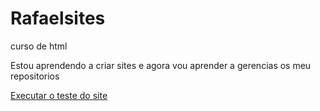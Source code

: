 # Rafaelsites
 curso de html

 Estou aprendendo a criar sites e agora vou aprender a gerencias os meu repositorios

 <a href="https://zefinha.github.io/Rafaelsites2/HTML5%20e%20CSS/Desafios/Site%201/homepage.html">Executar o teste do site</a>
